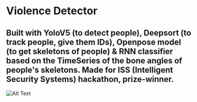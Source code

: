 # Violence Detector
## Built with YoloV5 (to detect people), Deepsort (to track people, give them IDs), Openpose model (to get skeletons of people) & RNN classifier based on the TimeSeries of the bone angles of people's skeletons. Made for ISS (Intelligent Security Systems) hackathon, prize-winner.
![Alt Text](https://github.com/Skvayzer/Violence-Detector/blob/master/docs/demonstration.gif)

